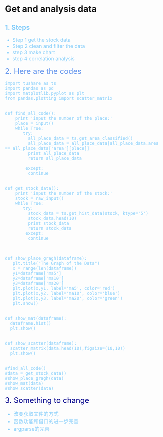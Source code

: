 Get and analysis data 
=====================
<font color='87cefa'>1. Steps
-------------

+ <font size='3'>Step 1 get the stock data
+ <font size='3'>Step 2 clean and filter the data
+ <font size='3'>step 3 make chart
+ <font size='3'>step 4 correlation analysis



<font color='6495ed' size='5' >2. Here are the codes</font>

    import tushare as ts
    import pandas as pd
    import matplotlib.pyplot as plt
    from pandas.plotting import scatter_matrix


    def find_all_code():
        print 'input the number of the place:'
        place = input()
        while True:
           try:
             all_place_data = ts.get_area_classified()
             all_place_data = all_place_data[all_place_data.area == all_place_data['area'][place]]
             print all_place_data
             return all_place_data
            
            except:
             continue

            
    def get_stock_data():
        print 'input the number of the stock:'
        stock = raw_input()
        while True:
           try:
             stock_data = ts.get_hist_data(stock, ktype='5')
             stock_data.head(10)
             print stock_data
             return stock_data
            except:
             continue

            

    def show_place_gragh(dataframe):
       plt.title("The Graph of the Data")
       x = range(len(dataframe))
       y1=dataframe['ma5']
       y2=dataframe['ma10']
       y3=dataframe['ma20']
       plt.plot(x,y1, label='ma5', color='red')
       plt.plot(x,y2, label='ma10', color='blue')
       plt.plot(x,y3, label='ma20', color='green')
       plt.show()


    def show_mat(dataframe):
      dataframe.hist()
      plt.show()


    def show_scatter(dataframe):
      scatter_matrix(data.head(10),figsize=(10,10))  
      plt.show()


    #find_all_code()
    #data = get_stock_data()
    #show_place_gragh(data)
    #show_mat(data)
    #show_scatter(data)

<font color='00008b' size='5' >3. Something to change</font>
- 改变获取文件的方式
- 函数功能和借口的进一步完善
- argparse的完善
